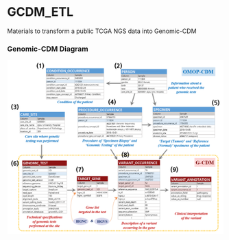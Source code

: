# GCDM_ETL
Materials to transform a public TCGA NGS data into Genomic-CDM


### Genomic-CDM Diagram
![ERD](Image/GCDM_ERD.png)
